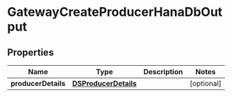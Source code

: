 

# GatewayCreateProducerHanaDbOutput


## Properties

| Name | Type | Description | Notes |
|------------ | ------------- | ------------- | -------------|
|**producerDetails** | [**DSProducerDetails**](DSProducerDetails.md) |  |  [optional] |



